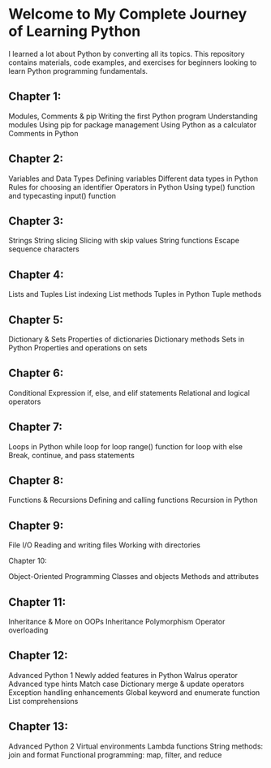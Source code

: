 # Welcome to My Complete Journey of Learning Python

I learned a lot about Python by converting all its topics. This repository contains materials,
code examples, and exercises for beginners looking to learn Python programming fundamentals.

## Chapter 1:

Modules, Comments & pip
Writing the first Python program
Understanding modules
Using pip for package management
Using Python as a calculator
Comments in Python

## Chapter 2:

Variables and Data Types
Defining variables
Different data types in Python
Rules for choosing an identifier
Operators in Python
Using type() function and typecasting
input() function

## Chapter 3:

Strings
String slicing
Slicing with skip values
String functions
Escape sequence characters

## Chapter 4:

Lists and Tuples
List indexing
List methods
Tuples in Python
Tuple methods

## Chapter 5:

Dictionary & Sets
Properties of dictionaries
Dictionary methods
Sets in Python
Properties and operations on sets

## Chapter 6:

Conditional Expression
if, else, and elif statements
Relational and logical operators

## Chapter 7:
Loops in Python
while loop
for loop
range() function
for loop with else
Break, continue, and pass statements

## Chapter 8:

Functions & Recursions
Defining and calling functions
Recursion in Python

## Chapter 9:

File I/O
Reading and writing files
Working with directories

Chapter 10:

Object-Oriented Programming
Classes and objects
Methods and attributes

## Chapter 11:

Inheritance & More on OOPs
Inheritance
Polymorphism
Operator overloading

## Chapter 12:

Advanced Python 1
Newly added features in Python
Walrus operator
Advanced type hints
Match case
Dictionary merge & update operators
Exception handling enhancements
Global keyword and enumerate function
List comprehensions

## Chapter 13:

Advanced Python 2
Virtual environments
Lambda functions
String methods: join and format
Functional programming: map, filter, and reduce
